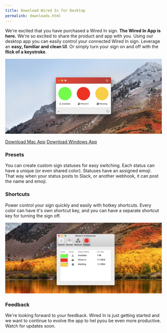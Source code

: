 ```yaml
---
title: Download Wired In for Desktop
permalink: downloads.html
---
```


We're excited that you have purchased a Wired In sign. **The Wired In App is here.** We're so excited to share the product and app with you. Using our desktop app you can easily control your connected Wired In sign. Leverage an **easy, familiar and clean UI**. Or simply turn your sign on and off with the **flick of a keystroke**. 

![Simple Desktop App](/assets/simple-desktop.png)

<p style="text-aling:center"><a class="downloadButton" href="https://s3-us-west-2.amazonaws.com/wired-in/Wired+In.zip" download="Wired In">Download Mac App</a> <a class="downloadButton" href="https://s3-us-west-2.amazonaws.com/downloads.wearewired.in/WiredIn.exe" download="Wired In">Download Windows App</a></p>

### Presets

You can create custom sign statuses for easy switching. Each status can have a unique (or even shared color). Statuses have an assigned emoji. That way when your status posts to Slack, or another webhook, it can post the name and emoji.

### Shortcuts

Power control your sign quickly and easily with hotkey shortcuts. Every color can have it's own shortcut key, and you can have a separate shortcut key for turning the sign off. 

![Control with shortcuts](/assets/settings.png)

### Feedback

We're looking forward to your feedback. Wired In is just getting started and we want to continue to evolve the app to hel pyou be even more productive. Watch for updates soon.
